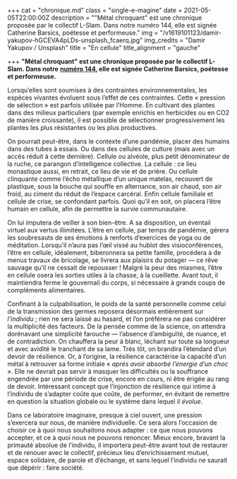 +++
cat = "chronique.md"
class = "single-e-magine"
date = 2021-05-05T22:00:00Z
description = "\"Métal chroquant\" est une chronique proposée par le collectif L-Slam. Dans notre numéro 144, elle est signée Catherine Barsics, poétesse et performeuse."
img = "/v1619101123/damir-yakupov-hGCEVA4pLDs-unsplash_fcaerq.jpg"
img_credits = "Damir Yakupov / Unsplash"
title = "En cellule"
title_alignment = "gauche"

+++
**"Métal chroquant" est une chronique proposée par le collectif L-Slam. Dans notre** [**numéro 144**](https://kiosque.imagine-magazine.com/)**, elle est signée Catherine Barsics, poétesse et performeuse.**

Lorsqu’elles sont soumises à des contraintes environnementales, les espèces vivantes évoluent sous l’effet de ces contraintes. Cette « pression de sélection » est parfois utilisée par l’Homme. En cultivant des plantes dans des milieux particuliers (par exemple enrichis en herbicides ou en CO2 de manière croissante), il est possible de sélectionner progressivement les plantes les plus résistantes ou les plus productives.

On pourrait peut-être, dans le contexte d’une pandémie, placer des humains dans des tubes à essais. Ou dans des cellules de culture (mais avec un accès réduit à cette dernière). Cellule ou alvéole, plus petit dénominateur de la ruche, ce parangon d’intelligence collective. La cellule : ce lieu monastique aussi, en retrait, ce lieu de vie et de prière. Ou cellule clinquante comme l’écho métallique d’un unique matelas, recouvert de plastique, sous la bouche qui souffle en alternance, son air chaud, son air froid, au ciment du réduit de l’espace carcéral. Enfin cellule familiale et cellule de crise, se confondant parfois. Quoi qu’il en soit, on placera l’être humain en cellule, afin de permettre la survie communautaire.

On lui imputera de veiller à son bien-être. A sa disposition, un éventail virtuel aux vertus illimitées. L’être en cellule, par temps de pandémie, gérera les soubresauts de ses émotions à renforts d’exercices de yoga ou de méditation. Lorsqu’il n’aura pas l’œil vissé au hublot des visioconférences, l’être en cellule, idéalement, biberonnera sa petite famille, procédera à de menus travaux de bricolage, se livrera aux plaisirs du potager — ce rêve sauvage qu’il ne cessait de repousser ! Malgré la peur des miasmes, l’être en cellule osera les sorties utiles à la chasse, à la cueillette. Avant tout, il maintiendra ferme le gouvernail du corps, si nécessaire à grands coups de compléments alimentaires.

Confinant à la culpabilisation, le poids de la santé personnelle comme celui de la transmission des germes reposera désormais entièrement sur _l’individu_ ; rien ne sera laissé au hasard, et l’on préférera ne pas considérer la multiplicité des facteurs. De la pensée comme de la science, on attendra dorénavant une simplicité farouche — l’absence d’ambiguïté, de nuance, et de contradiction. On chauffera la peur à blanc, léchant sur toute sa longueur et avec avidité le tranchant de sa lame. Très tôt, on brandira l’étendard d’un devoir de résilience. Or, à l’origine, la résilience caractérise la capacité d’un métal à retrouver sa forme initiale « _après avoir absorbé l’énergie d’un choc »_. Elle ne devrait pas servir à masquer les difficultés ou la souffrance engendrée par une période de crise, encore en cours, ni être érigée au rang de devoir. Intéressant concept que l’injonction de résilience qui intime à l’individu de s’adapter coûte que coûte, de performer, en évitant de remettre en question la situation globale ou le système dans lequel il _évolue_.

Dans ce laboratoire imaginaire, presque à ciel ouvert, une pression s’exercera sur nous, de manière individuelle. Ce sera alors l’occasion de choisir ce à quoi nous souhaitons nous adapter : ce que nous pouvons accepter, et ce à quoi nous ne pouvons renoncer. Mieux encore, bravant la primauté absolue de l’individu, il importera peut-être avant tout de restaurer et de renouer avec le collectif, précieux lieu d’enrichissement mutuel, espace solidaire, de parole et d’échange, et sans lequel l’individu ne saurait que dépérir : faire société.